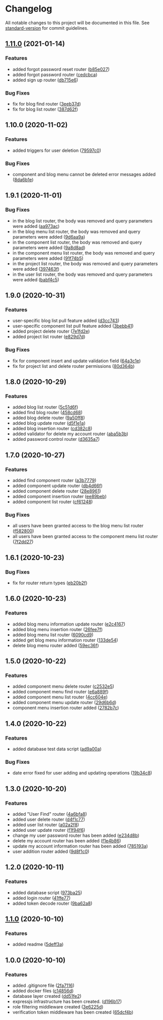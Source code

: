 # Changelog

All notable changes to this project will be documented in this file. See [standard-version](https://github.com/conventional-changelog/standard-version) for commit guidelines.

## [1.11.0](https://github.com/ismetkizgin/cl-serve/compare/v1.10.0...v1.11.0) (2021-01-14)


### Features

* added forgot password reset router ([b85e027](https://github.com/ismetkizgin/cl-serve/commit/b85e0277693aa2090fc6faeb4736c617064d5baf))
* added forgot password router ([cedcbca](https://github.com/ismetkizgin/cl-serve/commit/cedcbca440f1ff1e52d013aa09d9e294acfd9b94))
* added sign up router ([db715e6](https://github.com/ismetkizgin/cl-serve/commit/db715e68faaf28a967bf4137168f91947b6d0df3))


### Bug Fixes

* fix for blog find router ([3eeb37d](https://github.com/ismetkizgin/cl-serve/commit/3eeb37d35dd1ddd45924b516a7d2cbd5f633a9f3))
* fix for blog list router ([387d62f](https://github.com/ismetkizgin/cl-serve/commit/387d62f79bc7128b4ee0cc3ae5066fec25aea905))

## 1.10.0 (2020-11-02)


### Features

* added triggers for user deletion ([79597c0](https://github.com/ismetkizgin/cl-serve/commit/79597c0baa22504cfebebc0db86413183071bc79))


### Bug Fixes

* component and blog menu cannot be deleted error messages added ([8da6b1e](https://github.com/ismetkizgin/cl-serve/commit/8da6b1e766982578ceb0f3ce7fd2543b26a802f1))

## 1.9.1 (2020-11-01)


### Bug Fixes

* in the blog list router, the body was removed and query parameters were added ([aa973ac](https://github.com/ismetkizgin/cl-serve/commit/aa973ac6f7d4297e75da344727b5992ed50bfdda))
* in the blog menu list router, the body was removed and query parameters were added ([9d6aa9a](https://github.com/ismetkizgin/cl-serve/commit/9d6aa9aff7fc81715466e20c40b8d76a0e8dcec7))
* in the component list router, the body was removed and query parameters were added ([9a8d8ad](https://github.com/ismetkizgin/cl-serve/commit/9a8d8add7553f17c4a224b8ea737434ef3fb2452))
* in the component menu list router, the body was removed and query parameters were added ([91f74b5](https://github.com/ismetkizgin/cl-serve/commit/91f74b5b2a14868c18423ea039f4a70ad3a03ab9))
* in the project list router, the body was removed and query parameters were added ([397463f](https://github.com/ismetkizgin/cl-serve/commit/397463f14dbb8066919decad36d25f29593edefb))
* in the user list router, the body was removed and query parameters were added ([babf4c5](https://github.com/ismetkizgin/cl-serve/commit/babf4c5a8f63718ac6c391baa68452b8be10efd8))

## 1.9.0 (2020-10-31)


### Features

* user-specific blog list pull feature added ([d3cc743](https://github.com/ismetkizgin/cl-serve/commit/d3cc743ab4a8ba9ed5768ec0ba428ef9df18ab6f))
* user-specific component list pull feature added ([3bebb41](https://github.com/ismetkizgin/cl-serve/commit/3bebb4130e8ea864977d36ba4be2a984a033ec96))
* added project delete router ([7e1fd2e](https://github.com/ismetkizgin/cl-serve/commit/7e1fd2e4ab520aa63d73b652ed7e025075b2255f))
* added project list router ([e829d7d](https://github.com/ismetkizgin/cl-serve/commit/e829d7d83e47857bafe24df056eab79c05be7b81))


### Bug Fixes

* fix for component insert and update validation field ([64a3c1e](https://github.com/ismetkizgin/cl-serve/commit/64a3c1e2797235ef42a04b266bb597d1a6c33d8f))
* fix for project list and delete router permissions ([80d364b](https://github.com/ismetkizgin/cl-serve/commit/80d364b46f0d91d8c849b409a7d047b07cb82674))

## 1.8.0 (2020-10-29)


### Features

* added blog list router ([5c51d6f](https://github.com/ismetkizgin/cl-serve/commit/5c51d6fe14f82c3ed177921de3db96f69040e0db))
* added find blog router ([458cd68](https://github.com/ismetkizgin/cl-serve/commit/458cd682db93686cd03c6adb4832e531ad278bd9))
* added blog delete router ([9a50ff8](https://github.com/ismetkizgin/cl-serve/commit/9a50ff8220966d3181d10d2c1b50ce67f3d3783b))
* added blog update router ([d5f1e1a](https://github.com/ismetkizgin/cl-serve/commit/d5f1e1afd5ac6c84732a278b80f19e1f48c6db6f))
* added blog insertion router ([cd382c8](https://github.com/ismetkizgin/cl-serve/commit/cd382c8c788e59e0b82cec767235a7f42ad48d7d))
* added validator for delete my account router ([aba5b3b](https://github.com/ismetkizgin/cl-serve/commit/aba5b3b401f450eaba87bf8c3fe82239110083cb))
* added password control router ([d3635a7](https://github.com/ismetkizgin/cl-serve/commit/d3635a7e66ff84a33119a1f17b79f56b0669f5b4))

## 1.7.0 (2020-10-27)


### Features

* added find component router ([a3b7779](https://github.com/ismetkizgin/cl-serve/commit/a3b777943e68e523de9a9adcc623c5fae406496d))
* added component update router ([db4d66f](https://github.com/ismetkizgin/cl-serve/commit/db4d66f4c618d5deae152cbe9703dc22f52bc5da))
* added component delete router ([28e8961](https://github.com/ismetkizgin/cl-serve/commit/28e89618a769708cfa0b4227a666d7de39a7b430))
* added component insertion router ([ee89beb](https://github.com/ismetkizgin/cl-serve/commit/ee89beb3cacf69a55a33e3a9ffd1aee00a3b3b3f))
* added component list router ([cf61248](https://github.com/ismetkizgin/cl-serve/commit/cf61248921e52c7958d98d7444b5ee897eae1229))


### Bug Fixes

* all users have been granted access to the blog menu list router ([f582800](https://github.com/ismetkizgin/cl-serve/commit/f58280071193ddf3121bb857d263c85030dfde66))
* all users have been granted access to the component menu list router ([7f2dd27](https://github.com/ismetkizgin/cl-serve/commit/7f2dd2732312c7952ab87494b97d554f3b32ce3a))

## 1.6.1 (2020-10-23)


### Bug Fixes

* fix for router return types ([eb20b2f](https://github.com/ismetkizgin/cl-serve/commit/eb20b2f9cd54242c6cd17d8881f437ef8c47ed03))

## 1.6.0 (2020-10-23)


### Features

* added blog menu information update router ([e2c4167](https://github.com/ismetkizgin/cl-serve/commit/e2c41673daa992cf64fea1311b74d0d8d3f31e6e))
* added blog menu insertion router ([26fee7f](https://github.com/ismetkizgin/cl-serve/commit/26fee7fa8531cf52109b74fc0eb5698bf7281236))
* added blog menu list router ([6090cd9](https://github.com/ismetkizgin/cl-serve/commit/6090cd9ce2a9c63b30e088fdd35f152c97ceddb4))
* added get blog menu information router ([133de54](https://github.com/ismetkizgin/cl-serve/commit/133de5442fd1a438c652de31ffa7f4b33e315243))
* delete blog menu router added ([59ec36f](https://github.com/ismetkizgin/cl-serve/commit/59ec36ffa90573e0b619ab056852dfe3517a134a))


## 1.5.0 (2020-10-22)


### Features

* added component menu delete router ([c2532e5](https://github.com/ismetkizgin/cl-serve/commit/c2532e5337dcaec87d2b37d86aa3a9f5ac970117))
* added component menu find router ([e6a889f](https://github.com/ismetkizgin/cl-serve/commit/e6a889f425c329fd9ccea5f03f43e1cd3e17326e))
* added component menu list router ([4cc604e](https://github.com/ismetkizgin/cl-serve/commit/4cc604e8bb6cb70e674434ecf9d5ff06c876ff48))
* added component menu update router ([29d6b6d](https://github.com/ismetkizgin/cl-serve/commit/29d6b6d2c1db988aef1b7e865db6b8f727b9ddc8))
* component menu insertion router added ([2782b7c](https://github.com/ismetkizgin/cl-serve/commit/2782b7c28cf33caf14df91fd0b63f1428ab2a472))


## 1.4.0 (2020-10-22)


### Features

* added database test data script ([ad9a00a](https://github.com/ismetkizgin/cl-serve/commit/ad9a00a6dc6308707179c37c208b0dfc2598e5f3))

### Bug Fixes

* date error fixed for user adding and updating operations ([19b34c8](https://github.com/ismetkizgin/cl-serve/commit/19b34c83ae79c8ae6a22a6f4918e818adb1591f0))

## 1.3.0 (2020-10-20)


### Features

* added "User Find" router ([4a6bfa8](https://github.com/ismetkizgin/cl-serve/commit/4a6bfa81b51f942ba3710030fd41a8bd959fdc6e))
* added user delete router ([d4f1c77](https://github.com/ismetkizgin/cl-serve/commit/d4f1c776a680e148b6d830d0bef8407b5c7fb09e))
* added user list router ([a02a2f8](https://github.com/ismetkizgin/cl-serve/commit/a02a2f865f251bdb709179d970f5b2de686b000f))
* added user update router ([f1f94f6](https://github.com/ismetkizgin/cl-serve/commit/f1f94f60b9d067f29938ce0e4ac2ef653f63a844))
* change my user password router has been added ([e234d8b](https://github.com/ismetkizgin/cl-serve/commit/e234d8bc6dc8dc5599d607eff6d8bfc314c07b9c))
* delete my account router has been added ([f1e4b86](https://github.com/ismetkizgin/cl-serve/commit/f1e4b86087609493bae7318ba1a96a5d90b47a4b))
* update my account information router has been added ([785193a](https://github.com/ismetkizgin/cl-serve/commit/785193a79a2d604e7bc1897486b4238223e0ea70))
* user addition router added ([9d8f1c0](https://github.com/ismetkizgin/cl-serve/commit/9d8f1c0d94595cae5abf1092782f8f598a8b0811))

## 1.2.0 (2020-10-11)


### Features

* added database script ([973ba25](https://github.com/ismetkizgin/cl-serve/commit/973ba2541e2c45525efda8dba3c3437382bc88bd))
* added login router ([41ffe77](https://github.com/ismetkizgin/cl-serve/commit/41ffe77c62e1a69029a5a0afcd0eb55475b9fd02))
* added token decode router ([9ba62a8](https://github.com/ismetkizgin/cl-serve/commit/9ba62a87b58c75897c5d208c683e1728a1d09a49))

## [1.1.0](https://github.com/ismetkizgin/cl-serve/compare/v1.0.0...v1.1.0) (2020-10-10)


### Features

* added readme ([5deff3a](https://github.com/ismetkizgin/cl-serve/commit/5deff3abedda678b619af1bfd3b742b79e4aa2b5))

## 1.0.0 (2020-10-10)


### Features

* added .gitignore file ([2fa7116](https://github.com/ismetkizgin/cl-serve/commit/2fa71168510d2b80139ef65ec5fa6e94639a0c19))
* added docker files ([c14856d](https://github.com/ismetkizgin/cl-serve/commit/c14856d26e05133bbd2f4a71063d8e988b7ba0ac))
* database layer created ([dd51fe2](https://github.com/ismetkizgin/cl-serve/commit/dd51fe2f63993fe160bdbde299f872ed28a92c66))
* expressjs infrastructure has been created. ([d196b17](https://github.com/ismetkizgin/cl-serve/commit/d196b17495142284d47d7a291774182376d145bf))
* role filtering middleware created ([3e6225d](https://github.com/ismetkizgin/cl-serve/commit/3e6225dd7cbd70342436c1040086a31a6c816d91))
* verification token middleware has been created ([65dcf4b](https://github.com/ismetkizgin/cl-serve/commit/65dcf4b0b96c596912672e9bba65beaef51c7c76))
